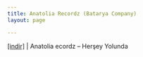 ```yaml
---
title: Anatolia Recordz (Batarya Company)
layout: page

---
```

<a href="https://cloud.mail.ru/public/0418b3c07f26/Anatolia%20Records%20-%20Her%C5%9Fey%20Yolunda" target="_blank">[indir]</a> | Anatolia ecordz &#8211; Herşey Yolunda